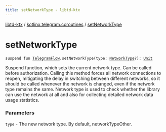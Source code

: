 ```yaml
---
title: setNetworkType - libtd-ktx
---
```


[libtd-ktx](../index.html) / [kotlinx.telegram.coroutines](index.html) / [setNetworkType](./set-network-type.html)

# setNetworkType

`suspend fun `[`TelegramFlow`](../kotlinx.telegram.core/-telegram-flow/index.html)`.setNetworkType(type: `[`NetworkType`](https://tdlibx.github.io/td/docs/org/drinkless/td/libcore/telegram/TdApi/NetworkType.html)`?): `[`Unit`](https://kotlinlang.org/api/latest/jvm/stdlib/kotlin/-unit/index.html)

Suspend function, which sets the current network type. Can be called before authorization.
Calling this method forces all network connections to reopen, mitigating the delay in switching
between different networks, so it should be called whenever the network is changed, even if the
network type remains the same. Network type is used to check whether the library can use the network
at all and also for collecting detailed network data usage statistics.

### Parameters

`type` - The new network type. By default, networkTypeOther.